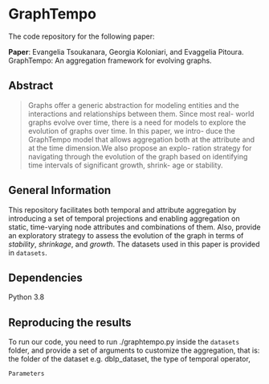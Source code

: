 # GraphTempo
The code repository for the following paper:

**Paper**: Evangelia Tsoukanara, Georgia Koloniari, and Evaggelia Pitoura. GraphTempo: An aggregation framework for evolving graphs.

## Abstract
> Graphs offer a generic abstraction for modeling entities and the
> interactions and relationships between them. Since most real-
> world graphs evolve over time, there is a need for models to
> explore the evolution of graphs over time. In this paper, we intro-
> duce the GraphTempo model that allows aggregation both at the
> attribute and at the time dimension.We also propose an explo-
> ration strategy for navigating through the evolution of the graph
> based on identifying time intervals of significant growth, shrink-
> age or stability.

## General Information
This repository facilitates both temporal and attribute aggregation by introducing a set of temporal projections and enabling aggregation on static, time-varying node attributes and combinations of them. Also, provide an exploratory strategy to assess the evolution of the graph in terms of _stability_, _shrinkage_, and _growth_. The datasets used in this paper is provided in `datasets`.

## Dependencies
Python 3.8

## Reproducing the results
To run our code, you need to run ./graphtempo.py inside the `datasets` folder, and provide a set of arguments to customize the aggregation, that is: the folder of the dataset e.g. dblp_dataset, the type of temporal operator, 


    Parameters
